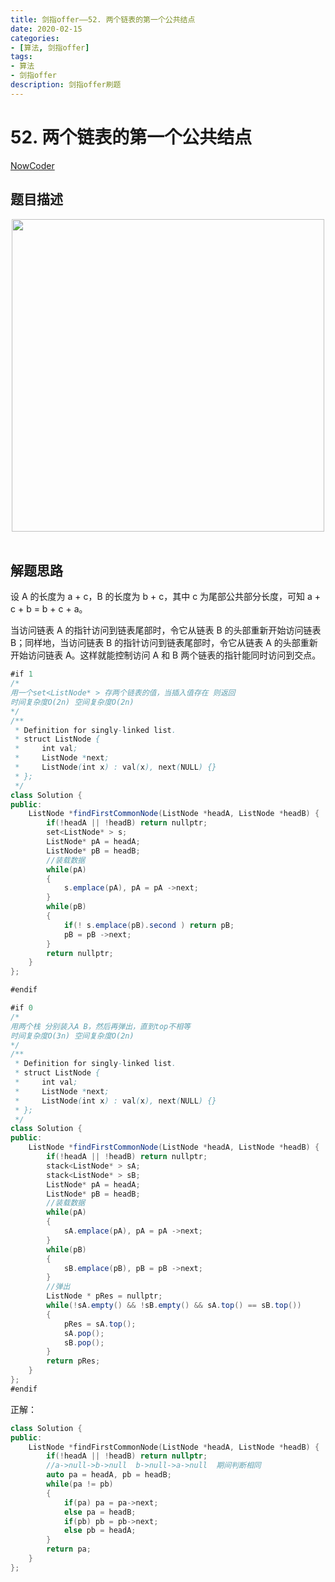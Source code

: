 ```yaml
---
title: 剑指offer——52. 两个链表的第一个公共结点
date: 2020-02-15  
categories:
- [算法, 剑指offer]
tags:
- 算法
- 剑指offer
description: 剑指offer刷题
---
```


# 52. 两个链表的第一个公共结点

[NowCoder](https://www.nowcoder.com/practice/6ab1d9a29e88450685099d45c9e31e46?tpId=13&tqId=11189&tPage=1&rp=1&ru=/ta/coding-interviews&qru=/ta/coding-interviews/question-ranking&from=cyc_github)

## 题目描述

<div align="center"> <img src="https://cs-notes-1256109796.cos.ap-guangzhou.myqcloud.com/5f1cb999-cb9a-4f6c-a0af-d90377295ab8.png" width="500"/> </div><br>

## 解题思路

设 A 的长度为 a + c，B 的长度为 b + c，其中 c 为尾部公共部分长度，可知 a + c + b = b + c + a。

当访问链表 A 的指针访问到链表尾部时，令它从链表 B 的头部重新开始访问链表 B；同样地，当访问链表 B 的指针访问到链表尾部时，令它从链表 A 的头部重新开始访问链表 A。这样就能控制访问 A 和 B 两个链表的指针能同时访问到交点。

```java
#if 1
/*
用一个set<ListNode* > 存两个链表的值，当插入值存在 则返回
时间复杂度O(2n) 空间复杂度O(2n)
*/
/**
 * Definition for singly-linked list.
 * struct ListNode {
 *     int val;
 *     ListNode *next;
 *     ListNode(int x) : val(x), next(NULL) {}
 * };
 */
class Solution {
public:
    ListNode *findFirstCommonNode(ListNode *headA, ListNode *headB) {
        if(!headA || !headB) return nullptr;
        set<ListNode* > s;
        ListNode* pA = headA;
        ListNode* pB = headB;
        //装载数据
        while(pA) 
        {
            s.emplace(pA), pA = pA ->next;
        }
        while(pB) 
        {
            if(! s.emplace(pB).second ) return pB;
            pB = pB ->next;
        }
        return nullptr;
    }
};

#endif

#if 0
/*
用两个栈 分别装入A B，然后再弹出，直到top不相等 
时间复杂度O(3n) 空间复杂度O(2n)
*/
/**
 * Definition for singly-linked list.
 * struct ListNode {
 *     int val;
 *     ListNode *next;
 *     ListNode(int x) : val(x), next(NULL) {}
 * };
 */
class Solution {
public:
    ListNode *findFirstCommonNode(ListNode *headA, ListNode *headB) {
        if(!headA || !headB) return nullptr;
        stack<ListNode* > sA;
        stack<ListNode* > sB;
        ListNode* pA = headA;
        ListNode* pB = headB;
        //装载数据
        while(pA) 
        {
            sA.emplace(pA), pA = pA ->next;
        }
        while(pB) 
        {
            sB.emplace(pB), pB = pB ->next;
        }
        //弹出
        ListNode * pRes = nullptr;
        while(!sA.empty() && !sB.empty() && sA.top() == sB.top())
        {
            pRes = sA.top();
            sA.pop();
            sB.pop();
        }
        return pRes;
    }
};
#endif
```



正解：

```c++
class Solution {
public:
    ListNode *findFirstCommonNode(ListNode *headA, ListNode *headB) {
        if(!headA || !headB) return nullptr;
        //a->null->b->null  b->null->a->null  期间判断相同
        auto pa = headA, pb = headB;
        while(pa != pb)
        {
            if(pa) pa = pa->next;
            else pa = headB;
            if(pb) pb = pb->next;
            else pb = headA;
        }
        return pa;
    }
};
```



